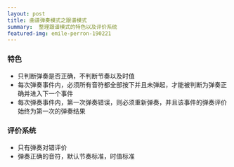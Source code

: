 ```yaml
---
layout: post
title: 曲谱弹奏模式之跟谱模式
summary:  整理跟谱模式的特色以及评价系统
featured-img: emile-perron-190221
---
```

### 特色

- 只判断弹奏是否正确，不判断节奏以及时值
- 每次弹奏事件内，必须所有音符都全部按下并且未弹起，才能被判断为弹奏正确并进入下一个事件
- 每次弹奏事件内，第一次弹奏错误，则必须重新弹奏，并且该事件的弹奏评价始终为第一次的弹奏结果

### 评价系统

- 只有弹奏对错评价
- 弹奏正确的音符，默认节奏标准，时值标准

